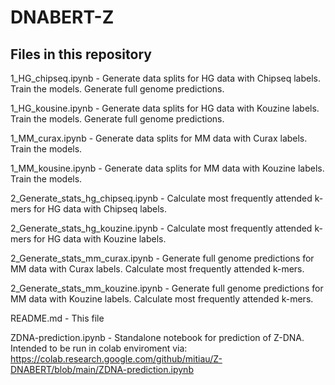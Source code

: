 # DNABERT-Z

## Files in this repository

1_HG_chipseq.ipynb - Generate data splits for HG data with Chipseq labels. Train the models. Generate full genome predictions.

1_HG_kousine.ipynb - Generate data splits for HG data with Kouzine labels. Train the models. Generate full genome predictions.

1_MM_curax.ipynb - Generate data splits for MM data with Curax labels. Train the models.

1_MM_kousine.ipynb - Generate data splits for MM data with Kouzine labels. Train the models.

2_Generate_stats_hg_chipseq.ipynb - Calculate most frequently attended k-mers for HG data with Chipseq labels.

2_Generate_stats_hg_kouzine.ipynb - Calculate most frequently attended k-mers for HG data with Kouzine labels.

2_Generate_stats_mm_curax.ipynb - Generate full genome predictions for MM data with Curax labels. Calculate most frequently attended k-mers.

2_Generate_stats_mm_kouzine.ipynb - Generate full genome predictions for MM data with Kouzine labels. Calculate most frequently attended k-mers.

README.md - This file

ZDNA-prediction.ipynb - Standalone notebook for prediction of Z-DNA. Intended to be run in colab enviroment via: https://colab.research.google.com/github/mitiau/Z-DNABERT/blob/main/ZDNA-prediction.ipynb
